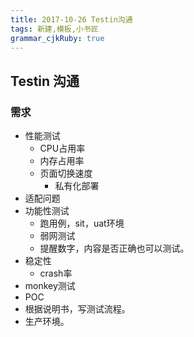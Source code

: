 ```yaml
---
title: 2017-10-26 Testin沟通 
tags: 新建,模板,小书匠
grammar_cjkRuby: true
---
```



## Testin 沟通
### 需求
* 性能测试
	* CPU占用率
	* 内存占用率
	* 页面切换速度
		* 私有化部署
* 适配问题
* 功能性测试
	* 跑用例，sit，uat环境
	* 弱网测试
	* 提醒数字，内容是否正确也可以测试。
* 稳定性
	* crash率
* monkey测试
* POC
* 根据说明书，写测试流程。
* 生产环境。